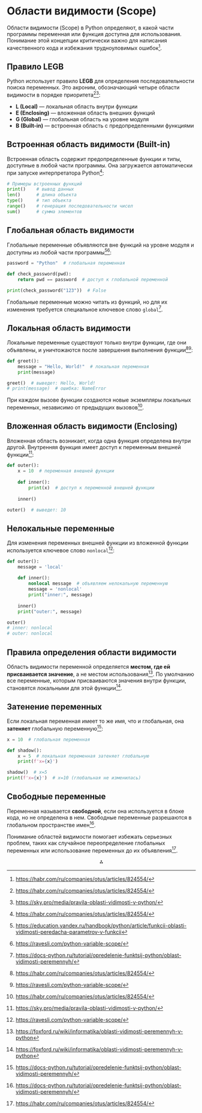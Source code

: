 # Области видимости (Scope)

Области видимости (Scope) в Python определяют, в какой части программы переменная или функция доступна для использования. Понимание этой концепции критически важно для написания качественного кода и избежания трудноуловимых ошибок[^1].

## Правило LEGB

Python использует правило **LEGB** для определения последовательности поиска переменных. Это акроним, обозначающий четыре области видимости в порядке приоритета[^1][^5]:

- **L (Local)** — локальная область внутри функции
- **E (Enclosing)** — вложенная область внешних функций
- **G (Global)** — глобальная область на уровне модуля
- **B (Built-in)** — встроенная область с предопределенными функциями


## Встроенная область видимости (Built-in)

Встроенная область содержит предопределенные функции и типы, доступные в любой части программы. Она загружается автоматически при запуске интерпретатора Python[^1]:

```python
# Примеры встроенных функций
print()    # вывод данных
len()      # длина объекта
type()     # тип объекта
range()    # генерация последовательности чисел
sum()      # сумма элементов
```


## Глобальная область видимости

Глобальные переменные объявляются вне функций на уровне модуля и доступны из любой части программы[^4][^11]:

```python
password = "Python"  # глобальная переменная

def check_password(pwd):
    return pwd == password  # доступ к глобальной переменной

print(check_password("123"))  # False
```

Глобальные переменные можно читать из функций, но для их изменения требуется специальное ключевое слово `global`[^7].

## Локальная область видимости

Локальные переменные существуют только внутри функции, где они объявлены, и уничтожаются после завершения выполнения функции[^1][^11]:

```python
def greet():
    message = "Hello, World!"  # локальная переменная
    print(message)

greet()  # выведет: Hello, World!
# print(message)  # ошибка: NameError
```

При каждом вызове функции создаются новые экземпляры локальных переменных, независимо от предыдущих вызовов[^1].

## Вложенная область видимости (Enclosing)

Вложенная область возникает, когда одна функция определена внутри другой. Внутренняя функция имеет доступ к переменным внешней функции[^5]:

```python
def outer():
    x = 10  # переменная внешней функции
    
    def inner():
        print(x)  # доступ к переменной внешней функции
    
    inner()

outer()  # выведет: 10
```


## Нелокальные переменные

Для изменения переменных внешней функции из вложенной функции используется ключевое слово `nonlocal`[^11]:

```python
def outer():
    message = 'local'
    
    def inner():
        nonlocal message  # объявляем нелокальную переменную
        message = 'nonlocal'
        print("inner:", message)
    
    inner()
    print("outer:", message)

outer()
# inner: nonlocal
# outer: nonlocal
```


## Правила определения области видимости

Область видимости переменной определяется **местом, где ей присваивается значение**, а не местом использования[^8]. По умолчанию все переменные, которым присваиваются значения внутри функции, становятся локальными для этой функции[^8].

## Затенение переменных

Если локальная переменная имеет то же имя, что и глобальная, она **затеняет** глобальную переменную[^7]:

```python
x = 10  # глобальная переменная

def shadow():
    x = 5  # локальная переменная затеняет глобальную
    print(f'x={x}')

shadow()  # x=5
print(f'x={x}')  # x=10 (глобальная не изменилась)
```


## Свободные переменные

Переменная называется **свободной**, если она используется в блоке кода, но не определена в нем. Свободные переменные разрешаются в глобальном пространстве имен[^7].

Понимание областей видимости помогает избежать серьезных проблем, таких как случайное переопределение глобальных переменных или использование переменных до их объявления[^1].

<div style="text-align: center">⁂</div>

[^1]: https://habr.com/ru/companies/otus/articles/824554/

[^2]: https://metanit.com/python/tutorial/2.9.php

[^3]: https://tproger.ru/articles/oblasti-vidimosti-v-python-o-kotoryh-vy-ne-znali

[^4]: https://education.yandex.ru/handbook/python/article/funkcii-oblasti-vidimosti-peredacha-parametrov-v-funkcii

[^5]: https://sky.pro/media/pravila-oblasti-vidimosti-v-python/

[^6]: https://codebra.ru/ru/lessons-python/hellopython/13/3

[^7]: https://docs-python.ru/tutorial/opredelenie-funktsij-python/oblast-vidimosti-peremennyh/

[^8]: https://foxford.ru/wiki/informatika/oblasti-vidimosti-peremennyh-v-python

[^9]: https://habr.com/ru/companies/otus/articles/487952/

[^10]: https://senjun.ru/courses/python/chapters/python_chapter_0220/

[^11]: https://ravesli.com/python-variable-scope/

[^12]: https://pmc.ncbi.nlm.nih.gov/articles/PMC9910386/

[^13]: https://arxiv.org/html/2312.02827v1

[^14]: http://arxiv.org/pdf/2402.03135.pdf

[^15]: https://s.top-technologies.ru/pdf/2021/5/38664.pdf

[^16]: https://computeroptics.ru/KO/PDF/KO47-5/470502.pdf

[^17]: http://computeroptics.ru/KO/PDF/KO45-4/450414.pdf

